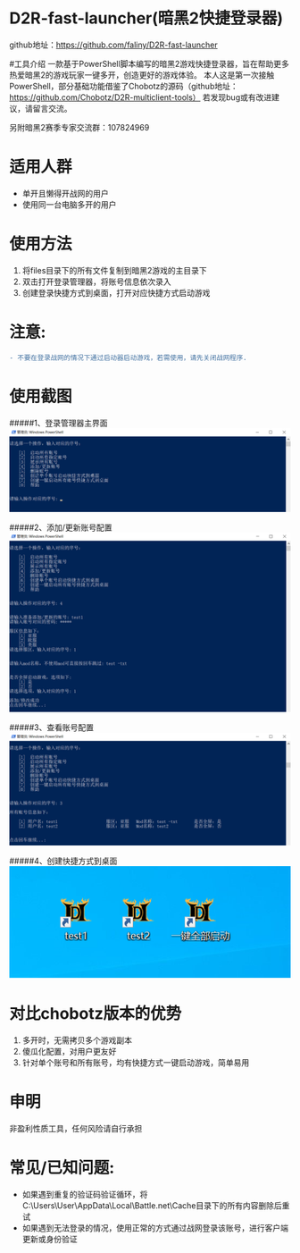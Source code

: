 # D2R-fast-launcher(暗黑2快捷登录器)
github地址：https://github.com/faliny/D2R-fast-launcher

#工具介绍
一款基于PowerShell脚本编写的暗黑2游戏快捷登录器，旨在帮助更多热爱暗黑2的游戏玩家一键多开，创造更好的游戏体验。
本人这是第一次接触PowerShell，部分基础功能借鉴了Chobotz的源码（github地址：https://github.com/Chobotz/D2R-multiclient-tools）
若发现bug或有改进建议，请留言交流。

另附暗黑2赛季专家交流群：107824969

# 适用人群
* 单开且懒得开战网的用户
* 使用同一台电脑多开的用户

# 使用方法
1. 将files目录下的所有文件复制到暗黑2游戏的主目录下
2. 双击打开登录管理器，将账号信息依次录入
3. 创建登录快捷方式到桌面，打开对应快捷方式启动游戏

# 注意: 
```diff
- 不要在登录战网的情况下通过启动器启动游戏，若需使用，请先关闭战网程序.
```

# 使用截图
#####1、登录管理器主界面
![登录管理器主界面](screenshot/main.png)

#####2、添加/更新账号配置
![添加/更新账号配置](screenshot/edit.png)

#####3、查看账号配置
![查看账号配置](screenshot/overview.png)

#####4、创建快捷方式到桌面
![创建快捷方式到桌面](screenshot/link.png)

# 对比chobotz版本的优势
1. 多开时，无需拷贝多个游戏副本
2. 傻瓜化配置，对用户更友好
3. 针对单个账号和所有账号，均有快捷方式一键启动游戏，简单易用

# 申明
非盈利性质工具，任何风险请自行承担
  
# 常见/已知问题: 
* 如果遇到重复的验证码验证循环，将C:\Users\User\AppData\Local\Battle.net\Cache目录下的所有内容删除后重试
* 如果遇到无法登录的情况，使用正常的方式通过战网登录该账号，进行客户端更新或身份验证
